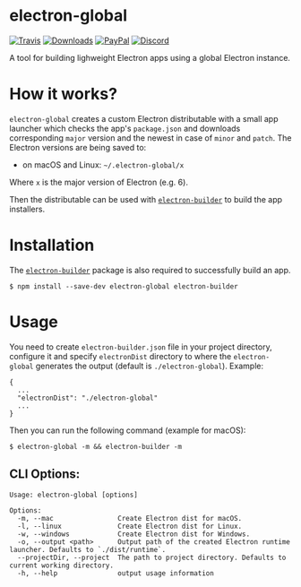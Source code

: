 # electron-global

[![Travis](https://img.shields.io/travis/com/sentialx/electron-global.svg?style=flat-square)](https://travis-ci.com/sentialx/electron-global)
[![Downloads](https://img.shields.io/github/downloads/sentialx/electron-global/total.svg?style=flat-square)](https://github.com/sentialx/electron-global/releases)
[![PayPal](https://img.shields.io/badge/PayPal-Donate-brightgreen?style=flat-square)](https://www.paypal.com/cgi-bin/webscr?cmd=_s-xclick&hosted_button_id=VCPPFUAL4R6M6&source=url)
[![Discord](https://discordapp.com/api/guilds/307605794680209409/widget.png?style=shield)](https://discord.gg/P7Vn4VX)

A tool for building lighweight Electron apps using a global Electron instance.

# How it works?

`electron-global` creates a custom Electron distributable with a small app launcher which checks the app's `package.json` and downloads corresponding `major` version and the newest in case of `minor` and `patch`. The Electron versions are being saved to:

- on macOS and Linux: `~/.electron-global/x`

Where `x` is the major version of Electron (e.g. 6).

Then the distributable can be used with [`electron-builder`](https://github.com/electron-userland/electron-builder) to build the app installers.

# Installation

The [`electron-builder`](https://github.com/electron-userland/electron-builder) package is also required to successfully build an app.

```
$ npm install --save-dev electron-global electron-builder
```

# Usage

You need to create `electron-builder.json` file in your project directory, configure it and specify `electronDist` directory to where the `electron-global` generates the output (default is `./electron-global`). Example:

```
{
  ...
  "electronDist": "./electron-global"
  ...
}
```

Then you can run the following command (example for macOS):

```
$ electron-global -m && electron-builder -m
```

## CLI Options:
```
Usage: electron-global [options]

Options:
  -m, --mac                Create Electron dist for macOS.
  -l, --linux              Create Electron dist for Linux.
  -w, --windows            Create Electron dist for Windows.
  -o, --output <path>      Output path of the created Electron runtime launcher. Defaults to `./dist/runtime`.
  --projectDir, --project  The path to project directory. Defaults to current working directory.
  -h, --help               output usage information
```
